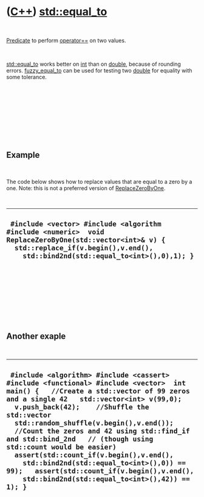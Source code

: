 
 

 

 

 

 

([C++](Cpp.md)) [std::equal\_to](CppEqual_to.md)
==================================================

 

[Predicate](CppPredicate.md) to perform
[operator==](CppOperatorEqual.md) on two values.

 

[std::equal\_to](CppEqual_to.md) works better on [int](CppInt.md) than
on [double](CppDouble.md), because of rounding errors.
[fuzzy\_equal\_to](CppFuzzy_equal_to.md) can be used for testing two
[double](CppDouble.md) for equality with some tolerance.

 

 

 

 

 

Example
-------

 

The code below shows how to replace values that are equal to a zero by a
one. Note: this is not a preferred version of
[ReplaceZeroByOne](CppReplaceZeroByOne.md).

 

  -----------------------------------------------------------------------------------------------------------------------------------------------------------------------------------------------
  ` #include <vector> #include <algorithm #include <numeric>  void ReplaceZeroByOne(std::vector<int>& v) {   std::replace_if(v.begin(),v.end(),     std::bind2nd(std::equal_to<int>(),0),1); }`
  -----------------------------------------------------------------------------------------------------------------------------------------------------------------------------------------------

 

 

 

 

 

Another exaple
--------------

 

  ---------------------------------------------------------------------------------------------------------------------------------------------------------------------------------------------------------------------------------------------------------------------------------------------------------------------------------------------------------------------------------------------------------------------------------------------------------------------------------------------------------------------------------------------------------------------------------------
  ` #include <algorithm> #include <cassert> #include <functional> #include <vector>  int main() {   //Create a std::vector of 99 zeros and a single 42   std::vector<int> v(99,0);   v.push_back(42);    //Shuffle the std::vector   std::random_shuffle(v.begin(),v.end());    //Count the zeros and 42 using std::find_if and std::bind_2nd   // (though using std::count would be easier)   assert(std::count_if(v.begin(),v.end(),     std::bind2nd(std::equal_to<int>(),0)) == 99);   assert(std::count_if(v.begin(),v.end(),     std::bind2nd(std::equal_to<int>(),42)) == 1); }`
  ---------------------------------------------------------------------------------------------------------------------------------------------------------------------------------------------------------------------------------------------------------------------------------------------------------------------------------------------------------------------------------------------------------------------------------------------------------------------------------------------------------------------------------------------------------------------------------------

 

 

 

 

 

 

